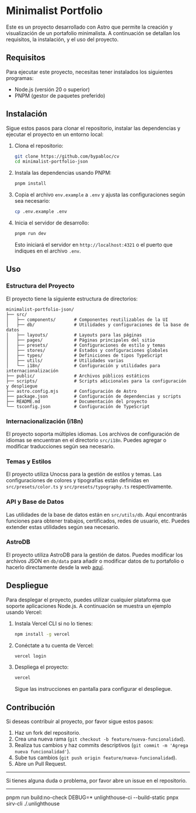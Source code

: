 # Minimalist Portfolio

Este es un proyecto desarrollado con Astro que permite la creación y visualización de un portafolio minimalista. A continuación se detallan los requisitos, la instalación, y el uso del proyecto.

## Requisitos

Para ejecutar este proyecto, necesitas tener instalados los siguientes programas:

- Node.js (versión 20 o superior)
- PNPM (gestor de paquetes preferido)

## Instalación

Sigue estos pasos para clonar el repositorio, instalar las dependencias y ejecutar el proyecto en un entorno local:

1. Clona el repositorio:

   ```bash
   git clone https://github.com/bypabloc/cv
   cd minimalist-portfolio-json
   ```

2. Instala las dependencias usando PNPM:

   ```bash
   pnpm install
   ```

3. Copia el archivo `env.example` a `.env` y ajusta las configuraciones según sea necesario:

   ```bash
   cp .env.example .env
   ```

4. Inicia el servidor de desarrollo:

   ```bash
   pnpm run dev
   ```

   Esto iniciará el servidor en `http://localhost:4321` o el puerto que indiques en el archivo `.env`.

## Uso

### Estructura del Proyecto

El proyecto tiene la siguiente estructura de directorios:

```plaintext
minimalist-portfolio-json/
├── src/
│   ├── components/       # Componentes reutilizables de la UI
│   ├── db/               # Utilidades y configuraciones de la base de datos
│   ├── layouts/          # Layouts para las páginas
│   ├── pages/            # Páginas principales del sitio
│   ├── presets/          # Configuraciones de estilo y temas
│   ├── stores/           # Estados y configuraciones globales
│   ├── types/            # Definiciones de tipos TypeScript
│   ├── utils/            # Utilidades varias
│   └── i18n/             # Configuración y utilidades para internacionalización
├── public/               # Archivos públicos estáticos
├── scripts/              # Scripts adicionales para la configuración y despliegue
├── astro.config.mjs      # Configuración de Astro
├── package.json          # Configuración de dependencias y scripts
├── README.md             # Documentación del proyecto
└── tsconfig.json         # Configuración de TypeScript
```

### Internacionalización (i18n)

El proyecto soporta múltiples idiomas. Los archivos de configuración de idiomas se encuentran en el directorio `src/i18n`. Puedes agregar o modificar traducciones según sea necesario.

### Temas y Estilos

El proyecto utiliza Unocss para la gestión de estilos y temas. Las configuraciones de colores y tipografías están definidas en `src/presets/color.ts` y `src/presets/typography.ts` respectivamente.

### API y Base de Datos

Las utilidades de la base de datos están en `src/utils/db`. Aquí encontrarás funciones para obtener trabajos, certificados, redes de usuario, etc. Puedes extender estas utilidades según sea necesario.

### AstroDB

El proyecto utiliza AstroDB para la gestión de datos. Puedes modificar los archivos JSON en `db/data` para añadir o modificar datos de tu portafolio o hacerlo directamente desde la web [aquí](https://studio.astro.build/).

## Despliegue

Para desplegar el proyecto, puedes utilizar cualquier plataforma que soporte aplicaciones Node.js. A continuación se muestra un ejemplo usando Vercel:

1. Instala Vercel CLI si no lo tienes:

   ```bash
   npm install -g vercel
   ```

2. Conéctate a tu cuenta de Vercel:

   ```bash
   vercel login
   ```

3. Despliega el proyecto:

   ```bash
   vercel
   ```

   Sigue las instrucciones en pantalla para configurar el despliegue.

## Contribución

Si deseas contribuir al proyecto, por favor sigue estos pasos:

1. Haz un fork del repositorio.
2. Crea una nueva rama (`git checkout -b feature/nueva-funcionalidad`).
3. Realiza tus cambios y haz commits descriptivos (`git commit -m 'Agrega nueva funcionalidad'`).
4. Sube tus cambios (`git push origin feature/nueva-funcionalidad`).
5. Abre un Pull Request.

---

Si tienes alguna duda o problema, por favor abre un issue en el repositorio.

---

pnpm run build:no-check
DEBUG=* unlighthouse-ci --build-static
pnpx sirv-cli ./.unlighthouse
